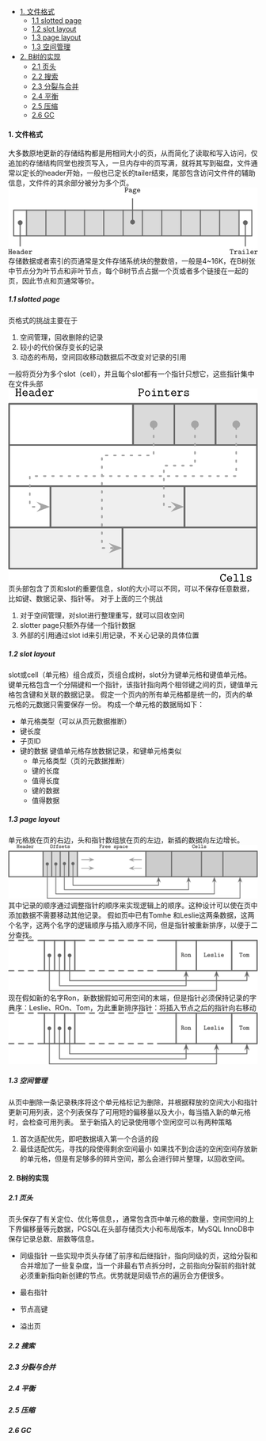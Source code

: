 
- [1. 文件格式](#1-文件格式)
  - [1.1 slotted page](#11-slotted-page)
  - [1.2 slot layout](#12-slot-layout)
  - [1.3 page layout](#13-page-layout)
  - [1.3 空间管理](#13-空间管理)
- [2. B树的实现](#2-b树的实现)
  - [2.1 页头](#21-页头)
  - [2.2 搜索](#22-搜索)
  - [2.3 分裂与合并](#23-分裂与合并)
  - [2.4 平衡](#24-平衡)
  - [2.5 压缩](#25-压缩)
  - [2.6 GC](#26-gc)
#### 1. 文件格式
大多数原地更新的存储结构都是用相同大小的页，从而简化了读取和写入访问，仅追加的存储结构同堂也按页写入，一旦内存中的页写满，就将其写到磁盘，文件通常以定长的header开始，一般也已定长的tailer结束，尾部包含访问文件件的辅助信息，文件件的其余部分被分为多个页。
![](file.png)
存储数据或者索引的页通常是文件存储系统块的整数倍，一般是4~16K，在B树张中节点分为叶节点和非叶节点，每个B树节点占据一个页或者多个链接在一起的页，因此节点和页通常等价。
##### 1.1 slotted page
页格式的挑战主要在于
1. 空间管理，回收删除的记录
2. 较小的代价保存变长的记录
3. 动态的布局，空间回收移动数据后不改变对记录的引用

一般将页分为多个slot（cell），并且每个slot都有一个指针只想它，这些指针集中在文件头部
![](slot-page.png)
页头部包含了页和slot的重要信息，slot的大小可以不同，可以不保存任意数据，比如键、数据记录、指针等。
对于上面的三个挑战
1. 对于空间管理，对slot进行整理重写，就可以回收空间
2. slotter page只额外存储一个指针数据
3. 外部的引用通过slot id来引用记录，不关心记录的具体位置

##### 1.2 slot layout
slot或cell（单元格）组合成页，页组合成树，slot分为键单元格和键值单元格。键单元格包含一个分隔键和一个指针，该指针指向两个相邻键之间的页，键值单元格包含键和关联的数据记录。
假定一个页内的所有单元格都是统一的，页内的单元格的元数据只需要保存一份。
构成一个单元格的数据局如下：
- 单元格类型（可以从页元数据推断）
- 键长度
- 子页ID
- 键的数据
  键值单元格存放数据记录，和键单元格类似
  - 单元格类型（页的元数据推断）
  - 键的长度
  - 值得长度
  - 键的数据
  - 值得数据
  
##### 1.3 page layout
单元格放在页的右边，头和指针数组放在页的左边，新插的数据向左边增长。
![](page-layout.png)
其中记录的顺序通过调整指针的顺序来实现逻辑上的顺序。这种设计可以使在页中添加数据不需要移动其他记录。
假如页中已有Tomhe 和Leslie这两条数据，这两个名字，这两个名字的逻辑顺序与插入顺序不同，但是指针被重新排序，以便于二分查找。
![](pointer.png)
现在假如新的名字Ron，新数据假如可用空间的末端，但是指针必须保持记录的字典序：Leslie、ROn、Tom，为此重新排序指针：将插入节点之后的指针向右移动
![](pointer2.png)
##### 1.3 空间管理
从页中删除一条记录秩序将这个单元格标记为删除，并根据释放的空间大小和指针更新可用列表，这个列表保存了可用短的偏移量以及大小，每当插入新的单元格时，会检查可用列表。
至于新插入的记录使用哪个空闲空可以有两种策略
1. 首次适配优先，即吧数据填入第一个合适的段
2. 最佳适配优先，寻找的段使得剩余空间最小
如果找不到合适的空闲空间存放新的单元格，但是有足够多的碎片空间，那么会进行碎片整理，以回收空间。
#### 2. B树的实现

##### 2.1 页头
页头保存了有关定位、优化等信息，，通常包含页中单元格的数量，空间空间的上下界偏移量等元数据，PGSQL在头部存储页大小和布局版本，MySQL InnoDB中保存记录总数、层数等信息。

- 同级指针
一些实现中页头存储了前序和后继指针，指向同级的页，这给分裂和合并增加了一些复杂度，当一个非最右节点拆分时，之前指向分裂前的指针就必须重新指向新创建的节点。优势就是同级节点的遍历会方便很多。

- 最右指针
- 节点高键
- 溢出页
##### 2.2 搜索
##### 2.3 分裂与合并
##### 2.4 平衡
##### 2.5 压缩
##### 2.6 GC